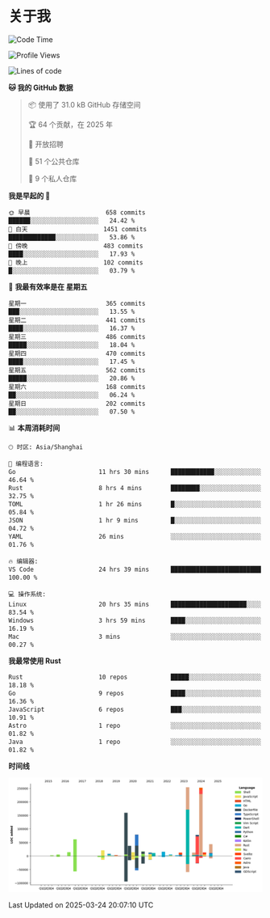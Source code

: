 # 关于我

<!--START_SECTION:waka-->
![Code Time](http://img.shields.io/badge/Code%20Time-3%2C581%20hrs%2042%20mins-blue)

![Profile Views](http://img.shields.io/badge/%E4%B8%AA%E4%BA%BA%E8%B5%84%E6%96%99%E8%A7%82%E7%9C%8B%E6%AC%A1%E6%95%B0-0-blue)

![Lines of code](https://img.shields.io/badge/%E4%BB%8E%E3%80%8CHello%20World%E3%80%8D%E8%B5%B7%E6%88%91%E5%B7%B2%E7%BB%8F%E5%86%99%E4%BA%86-1.1%20million%20%E8%A1%8C%E4%BB%A3%E7%A0%81-blue)

**🐱 我的 GitHub 数据** 

> 📦  使用了 31.0 kB GitHub 存储空间 
 > 
> 🏆 64 个贡献，在 2025 年
 > 
> 💼 开放招聘
 > 
> 📜 51 个公共仓库 
 > 
> 🔑 9 个私人仓库 
 > 
**我是早起的 🐤** 

```text
🌞 早晨                     658 commits         ██████░░░░░░░░░░░░░░░░░░░   24.42 % 
🌆 白天                     1451 commits        █████████████░░░░░░░░░░░░   53.86 % 
🌃 傍晚                     483 commits         ████░░░░░░░░░░░░░░░░░░░░░   17.93 % 
🌙 晚上                     102 commits         █░░░░░░░░░░░░░░░░░░░░░░░░   03.79 % 
```
📅 **我最有效率是在 星期五** 

```text
星期一                      365 commits         ███░░░░░░░░░░░░░░░░░░░░░░   13.55 % 
星期二                      441 commits         ████░░░░░░░░░░░░░░░░░░░░░   16.37 % 
星期三                      486 commits         █████░░░░░░░░░░░░░░░░░░░░   18.04 % 
星期四                      470 commits         ████░░░░░░░░░░░░░░░░░░░░░   17.45 % 
星期五                      562 commits         █████░░░░░░░░░░░░░░░░░░░░   20.86 % 
星期六                      168 commits         ██░░░░░░░░░░░░░░░░░░░░░░░   06.24 % 
星期日                      202 commits         ██░░░░░░░░░░░░░░░░░░░░░░░   07.50 % 
```


📊 **本周消耗时间** 

```text
🕑︎ 时区: Asia/Shanghai

💬 编程语言: 
Go                       11 hrs 30 mins      ████████████░░░░░░░░░░░░░   46.64 % 
Rust                     8 hrs 4 mins        ████████░░░░░░░░░░░░░░░░░   32.75 % 
TOML                     1 hr 26 mins        █░░░░░░░░░░░░░░░░░░░░░░░░   05.84 % 
JSON                     1 hr 9 mins         █░░░░░░░░░░░░░░░░░░░░░░░░   04.72 % 
YAML                     26 mins             ░░░░░░░░░░░░░░░░░░░░░░░░░   01.76 % 

🔥 编辑器: 
VS Code                  24 hrs 39 mins      █████████████████████████   100.00 % 

💻 操作系统: 
Linux                    20 hrs 35 mins      █████████████████████░░░░   83.54 % 
Windows                  3 hrs 59 mins       ████░░░░░░░░░░░░░░░░░░░░░   16.19 % 
Mac                      3 mins              ░░░░░░░░░░░░░░░░░░░░░░░░░   00.27 % 
```

**我最常使用 Rust** 

```text
Rust                     10 repos            █████░░░░░░░░░░░░░░░░░░░░   18.18 % 
Go                       9 repos             ████░░░░░░░░░░░░░░░░░░░░░   16.36 % 
JavaScript               6 repos             ███░░░░░░░░░░░░░░░░░░░░░░   10.91 % 
Astro                    1 repo              ░░░░░░░░░░░░░░░░░░░░░░░░░   01.82 % 
Java                     1 repo              ░░░░░░░░░░░░░░░░░░░░░░░░░   01.82 % 
```



**时间线**

![Lines of Code chart](https://raw.githubusercontent.com/catusax/catusax/master/assets/bar_graph.png)


 Last Updated on 2025-03-24 20:07:10 UTC
<!--END_SECTION:waka-->
